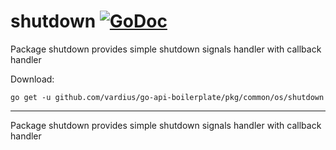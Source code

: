 # shutdown [![GoDoc](https://godoc.org/github.com/vardius/go-api-boilerplate/pkg/common/os/shutdown?status.svg)](https://godoc.org/github.com/vardius/go-api-boilerplate/pkg/common/os/shutdown)
Package shutdown provides simple shutdown signals handler with callback handler

Download:
```shell
go get -u github.com/vardius/go-api-boilerplate/pkg/common/os/shutdown
```

* * *
Package shutdown provides simple shutdown signals handler with callback handler
